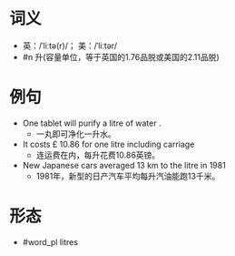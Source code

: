 # 词义
- 英：/ˈliːtə(r)/； 美：/ˈliːtər/
- #n 升(容量单位，等于英国的1.76品脱或美国的2.11品脱)
# 例句
- One tablet will purify a litre of water .
	- 一丸即可净化一升水。
- It costs £ 10.86 for one litre including carriage
	- 连运费在内，每升花费10.86英镑。
- New Japanese cars averaged 13 km to the litre in 1981
	- 1981年，新型的日产汽车平均每升汽油能跑13千米。
# 形态
- #word_pl litres
